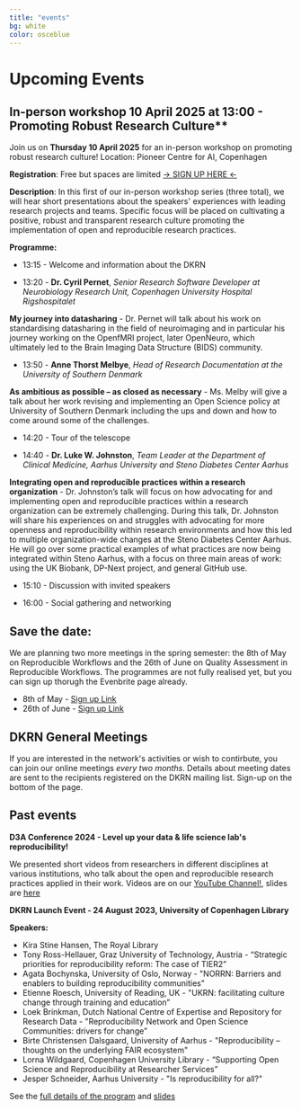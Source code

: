 ```yaml
---
title: "events"
bg: white
color: osceblue
---
```


<a id="events"></a>

# Upcoming Events

## In-person workshop 10 April 2025 at 13:00 - Promoting Robust Research Culture**

Join us on **Thursday 10 April 2025** for an in-person workshop on promoting robust research culture!
Location: Pioneer Centre for AI, Copenhagen

**Registration**: Free but spaces are limited [-> SIGN UP HERE <-](https://www.eventbrite.com/e/workshop-promoting-robust-research-culture-tickets-1226565383079?aff=oddtdtcreator) 

**Description**: In this first of our in-person workshop series (three total), we will hear short presentations about the speakers' experiences with leading research projects and teams. Specific focus will be placed on cultivating a positive, robust and transparent research culture promoting the implementation of open and reproducible research practices.

**Programme:**
* 13:15 - Welcome and information about the DKRN
  
* 13:20 - **Dr. Cyril Pernet**, *Senior Research Software Developer at Neurobiology Research Unit, Copenhagen University Hospital Rigshospitalet*

**My journey into datasharing** - Dr. Pernet will talk about his work on standardising datasharing in the field of neuroimaging and in particular his journey working on the OpenfMRI project, later OpenNeuro, which ultimately led to the Brain Imaging Data Structure (BIDS) community.

* 13:50 - **Anne Thorst Melbye**, *Head of Research Documentation at the University of Southern Denmark*

**As ambitious as possible – as closed as necessary** - Ms. Melby will give a talk about her work revising and implementing an Open Science policy at University of Southern Denmark including the ups and down and how to come around some of the challenges.

* 14:20 - Tour of the telescope
  
* 14:40 - **Dr. Luke W. Johnston**, *Team Leader at the Department of Clinical Medicine, Aarhus University and Steno Diabetes Center Aarhus*
  
**Integrating open and reproducible practices within a research organization** - Dr. Johnston’s talk will focus on how advocating for and implementing open and reproducible practices within a research organization can be extremely challenging. During this talk, Dr. Johnston will share his experiences on and struggles with advocating for more openness and reproducibility within research environments and how this led to multiple organization-wide changes at the Steno Diabetes Center Aarhus. He will go over some practical examples of what practices are now being integrated within Steno Aarhus, with a focus on three main areas of work: using the UK Biobank, DP-Next project, and general GitHub use.
  
* 15:10 - Discussion with invited speakers
  
* 16:00 - Social gathering and networking 

## **Save the date:**   
We are planning two more meetings in the spring semester: the 8th of May on Reproducible Workflows and the 26th of June on Quality Assessment in Reproducible Workflows. The programmes are not fully realised yet, but you can sign up thorugh the Evenbrite page already.  
* 8th of May - [Sign up Link](https://www.eventbrite.com/e/reproducible-workflows-tickets-1268406591259?aff=oddtdtcreator) 
* 26th of June - [Sign up Link](https://www.eventbrite.com/e/quality-assessment-in-reproducible-workflows-tickets-1268419188939?aff=ebdsshcopyurl&utm-campaign=social&utm-content=attendeeshare&utm-medium=discovery&utm-term=organizer-profile&utm-share-source=organizer-profile)


## **DKRN General Meetings**
If you are interested in the network's activities or wish to contirbute, you can join our online meetings *every two months*.
Details about meeting dates are sent to the recipients registered on the DKRN mailing list. Sign-up on the bottom of the page.  

## Past events

**D3A Conference 2024 - Level up your data & life science lab's reproducibility!** 
    
We presented short videos from researchers in different disciplines at various institutions, who talk about the open and reproducible research practices applied in their work. Videos are on our [YouTube Channel!](https://www.youtube.com/playlist?list=PLJPfqQPI6i_AfAP4U6zMOSuM9X2GlsHyC), slides are [here](https://docs.google.com/presentation/d/11V9J7DyyX-34vzQ4j9y7zNqP369ccOtE0amRhIf2hIo/edit?usp=sharing)


**DKRN Launch Event - 24 August 2023, University of Copenhagen Library**

**Speakers:**
* Kira Stine Hansen, The Royal Library
* Tony Ross-Hellauer, Graz University of Technology, Austria - “Strategic priorities for reproducibility reform: The case of TIER2” 
* Agata Bochynska, University of Oslo, Norway - "NORRN: Barriers and enablers to building reproducibility communities"
* Etienne Roesch, University of Reading, UK - "UKRN: facilitating culture change through training and education”
* Loek Brinkman, Dutch National Centre of Expertise and Repository for Research Data - "Reproducibility Network and Open Science Communities: drivers for change” 
* Birte Christensen Dalsgaard, University of Aarhus - "Reproducibility – thoughts on the underlying FAIR ecosystem"
* Lorna Wildgaard, Copenhagen University Library - “Supporting Open Science and Reproducibility at Researcher Services” 
* Jesper Schneider, Aarhus University - "Is reproducibility for all?"

See the [full details of the program](https://docs.google.com/document/d/1HZQcdSwyiMkRzn0Q9N2O1XRyx9ujh8lSeVY6I0wr_pQ) and [slides](https://drive.google.com/drive/u/2/folders/1IR1ciksn2cvht94ueGELsPywGOdK3wbm)







